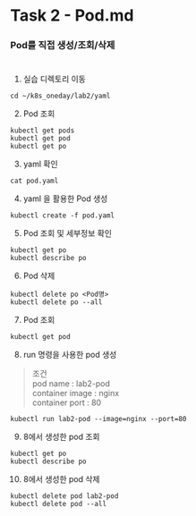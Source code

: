 # Task 2 - Pod.md  

### Pod를 직접 생성/조회/삭제
#
1. 실습 디렉토리 이동
```
cd ~/k8s_oneday/lab2/yaml
```

2. Pod 조회
```
kubectl get pods
kubectl get pod
kubectl get po
```

3. yaml 확인
```
cat pod.yaml
```

4. yaml 을 활용한 Pod 생성
```
kubectl create -f pod.yaml
```

5. Pod 조회 및 세부정보 확인
```
kubectl get po
kubectl describe po
```

6. Pod 삭제
```
kubectl delete po <Pod명>
kubectl delete po --all
```

7. Pod 조회
```
kubectl get pod
```

8. run 명령을 사용한 pod 생성

>조건  
pod name : lab2-pod  
container image : nginx  
container port : 80
```
kubectl run lab2-pod --image=nginx --port=80
```

9. 8에서 생성한 pod 조회
```
kubectl get po
kubectl describe po
```

10. 8에서 생성한 pod 삭제
```
kubectl delete pod lab2-pod
kubectl delete pod --all
```
